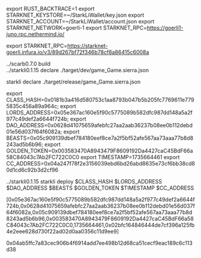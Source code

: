 export RUST_BACKTRACE=1
export STARKNET_KEYSTORE=~/StarkLiWallet/key.json
export STARKNET_ACCOUNT=~/StarkLiWallet/account.json
export STARKNET_NETWORK=goerli-1
export STARKNET_RPC=https://goerli1-juno.rpc.nethermind.io/

export STARKNET_RPC=https://starknet-goerli.infura.io/v3/89d267bf72f346b78cf8a86415c6008a




../scarb0.7.0  build  
../starkli0.1.15 declare ./target/dev/game_Game.sierra.json

starkli declare ./target/release/game_Game.sierra.json

export CLASS_HASH=0x0181b3a416d580753c1aa8793b047b5b205fc7769611e7795835c456a89a964c;
export LORDS_ADDRESS=0x05e367ac160e5f90c5775089b582dfc987dd148a5a2f977c49def2a6644f724b;
export DAO_ADDRESS=0x0628d41075659afebfc27aa2aab36237b08ee0b112debd01e56d037f64f6082a;
export BEASTS=0x05c909139dbef784180eef8ce7a2f5bf52afe567aa73aaa77b8d8243ad5b6b96;
export GOLDEN_TOKEN=0x003583470A8943479F8609192Da4427caC45BdF66a58C84043c7Ab2FC722C0C0
export TIMESTAMP=1735664461
export CC_ADDRESS=0x04a247f78f2e3156039ebd6bd26abd8635e73cf6bb38cd80d1cd6c92b3d2cf96

../starkli0.1.15
starkli deploy $CLASS_HASH $LORDS_ADDRESS $DAO_ADDRESS $BEASTS $GOLDEN_TOKEN $TIMESTAMP $CC_ADDRESS

[0x05e367ac160e5f90c5775089b582dfc987dd148a5a2f977c49def2a6644f724b,0x0628d41075659afebfc27aa2aab36237b08ee0b112debd01e56d037f64f6082a,0x05c909139dbef784180eef8ce7a2f5bf52afe567aa73aaa77b8d8243ad5b6b96,0x003583470A8943479F8609192Da4427caC45BdF66a58C84043c7Ab2FC722C0C0,1735664461,0x02bfc164846444de7cf396a125fb4e2eee628d730f22ad02d0aa0356c11d9ee9]

0x04ab5ffc7a83cec906b4f6914add7ee498b12d68ca51cecf9eac189c6c113d38
